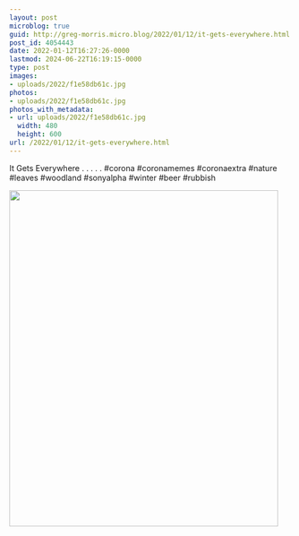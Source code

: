 ```yaml
---
layout: post
microblog: true
guid: http://greg-morris.micro.blog/2022/01/12/it-gets-everywhere.html
post_id: 4054443
date: 2022-01-12T16:27:26-0000
lastmod: 2024-06-22T16:19:15-0000
type: post
images:
- uploads/2022/f1e58db61c.jpg
photos:
- uploads/2022/f1e58db61c.jpg
photos_with_metadata:
- url: uploads/2022/f1e58db61c.jpg
  width: 480
  height: 600
url: /2022/01/12/it-gets-everywhere.html
---
```

It Gets Everywhere
.
.
.
.
.
#corona #coronamemes #coronaextra #nature #leaves #woodland #sonyalpha #winter #beer #rubbish

<img src="uploads/2022/f1e58db61c.jpg" width="480" height="600" alt="">
